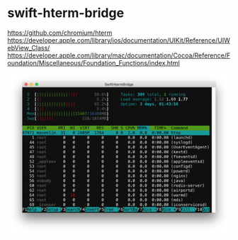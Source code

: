 # swift-hterm-bridge

https://github.com/chromium/hterm
https://developer.apple.com/library/ios/documentation/UIKit/Reference/UIWebView_Class/
https://developer.apple.com/library/mac/documentation/Cocoa/Reference/Foundation/Miscellaneous/Foundation_Functions/index.html

![image](swift-hterm-screenshot.png)
